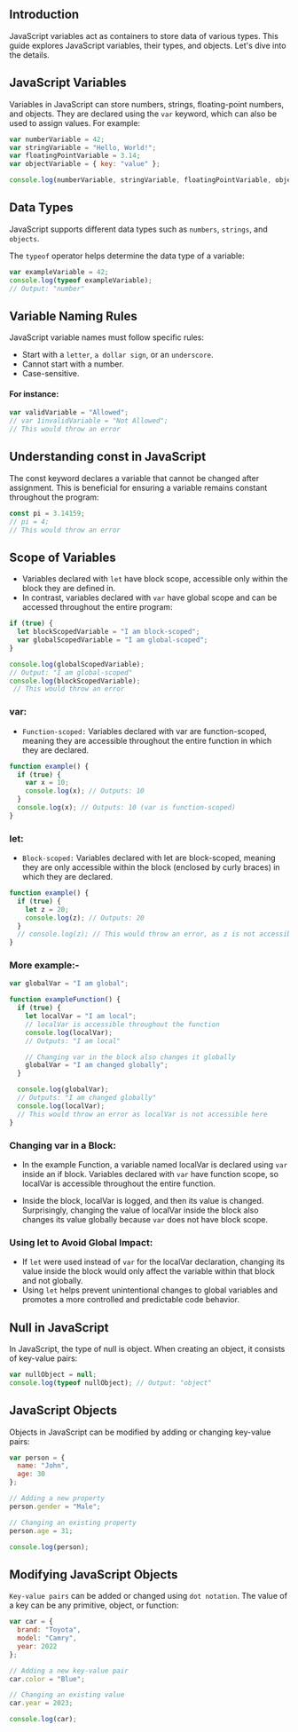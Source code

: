 ## Introduction

JavaScript variables act as containers to store data of various types. This guide explores JavaScript variables, their types, and objects. Let's dive into the details.

## JavaScript Variables

Variables in JavaScript can store numbers, strings, floating-point numbers, and objects. They are declared using the `var` keyword, which can also be used to assign values. For example:

```javascript
var numberVariable = 42;
var stringVariable = "Hello, World!";
var floatingPointVariable = 3.14;
var objectVariable = { key: "value" };

console.log(numberVariable, stringVariable, floatingPointVariable, objectVariable);
```

## Data Types
JavaScript supports different data types such as `numbers`, `strings`, and `objects`. 

The `typeof` operator helps determine the data type of a variable:

```javascript
var exampleVariable = 42;
console.log(typeof exampleVariable); 
// Output: "number"
```

## Variable Naming Rules
JavaScript variable names must follow specific rules:

* Start with a `letter`, `a dollar sign`, or an `underscore`.
* Cannot start with a number.
* Case-sensitive.

#### For instance:

```javascript
var validVariable = "Allowed";
// var 1invalidVariable = "Not Allowed"; 
// This would throw an error
```

## Understanding const in JavaScript

The const keyword declares a variable that cannot be changed after assignment. This is beneficial for ensuring a variable remains constant throughout the program:

```javascript 
const pi = 3.14159;
// pi = 4; 
// This would throw an error
```

## Scope of Variables
* Variables declared with `let` have block scope, accessible only within the block they are defined in. 
* In contrast, variables declared with `var` have global scope and can be accessed throughout the entire program:

```javascript
if (true) {
  let blockScopedVariable = "I am block-scoped";
  var globalScopedVariable = "I am global-scoped";
}

console.log(globalScopedVariable); 
// Output: "I am global-scoped"
console.log(blockScopedVariable);
 // This would throw an error
```

### var:
- `Function-scoped:` Variables declared with var are function-scoped, meaning they are accessible throughout the entire function in which they are declared.

```javascript
function example() {
  if (true) {
    var x = 10;
    console.log(x); // Outputs: 10
  }
  console.log(x); // Outputs: 10 (var is function-scoped)
}
```
### let:
- `Block-scoped:` Variables declared with let are block-scoped, meaning they are only accessible within the block (enclosed by curly braces) in which they are declared.


```javascript
function example() {
  if (true) {
    let z = 20;
    console.log(z); // Outputs: 20
  }
  // console.log(z); // This would throw an error, as z is not accessible here
}
```
### More example:-

```javascript
var globalVar = "I am global";

function exampleFunction() {
  if (true) {
    let localVar = "I am local"; 
    // localVar is accessible throughout the function
    console.log(localVar); 
    // Outputs: "I am local"

    // Changing var in the block also changes it globally
    globalVar = "I am changed globally";
  }

  console.log(globalVar); 
  // Outputs: "I am changed globally"
  console.log(localVar); 
  // This would throw an error as localVar is not accessible here
}
```

### Changing var in a Block:

* In the example
Function, a variable named localVar is declared using `var` inside an if block. Variables declared with `var` have function scope, so localVar is accessible throughout the entire function.

*  Inside the block, localVar is logged, and then its value is changed. Surprisingly, changing the value of localVar inside the block also changes its value globally because `var` does not have block scope.

### Using let to Avoid Global Impact:

* If `let` were used instead of `var` for the localVar declaration, changing its value inside the block would only affect the variable within that block and not globally.
* Using `let` helps prevent unintentional changes to global variables and promotes a more controlled and predictable code behavior.



## Null in JavaScript
In JavaScript, the type of null is object. When creating an object, it consists of key-value pairs:

```javascript
var nullObject = null;
console.log(typeof nullObject); // Output: "object"
```

## JavaScript Objects
Objects in JavaScript can be modified by adding or changing key-value pairs:

```javascript
var person = {
  name: "John",
  age: 30
};

// Adding a new property
person.gender = "Male";

// Changing an existing property
person.age = 31;

console.log(person);
```

## Modifying JavaScript Objects
`Key-value pairs` can be added or changed using `dot notation`. The value of a key can be any primitive, object, or function:

```javascript
var car = {
  brand: "Toyota",
  model: "Camry",
  year: 2022
};

// Adding a new key-value pair
car.color = "Blue";

// Changing an existing value
car.year = 2023;

console.log(car);
```